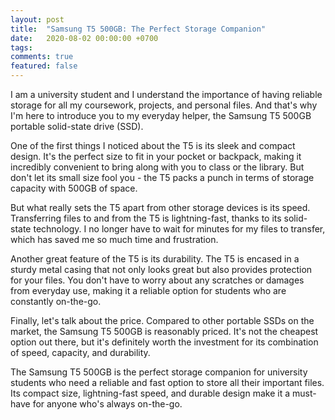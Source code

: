 ```yaml
---
layout: post
title:  "Samsung T5 500GB: The Perfect Storage Companion"
date:   2020-08-02 00:00:00 +0700
tags:  
comments: true
featured: false
---
```


I am a university student and I understand the importance of having reliable storage for all my coursework, projects, and personal files. And that's why I'm here to introduce you to my everyday helper, the Samsung T5 500GB portable solid-state drive (SSD).

One of the first things I noticed about the T5 is its sleek and compact design. It's the perfect size to fit in your pocket or backpack, making it incredibly convenient to bring along with you to class or the library. But don't let its small size fool you - the T5 packs a punch in terms of storage capacity with 500GB of space.

But what really sets the T5 apart from other storage devices is its speed. Transferring files to and from the T5 is lightning-fast, thanks to its solid-state technology. I no longer have to wait for minutes for my files to transfer, which has saved me so much time and frustration.

Another great feature of the T5 is its durability. The T5 is encased in a sturdy metal casing that not only looks great but also provides protection for your files. You don't have to worry about any scratches or damages from everyday use, making it a reliable option for students who are constantly on-the-go.

Finally, let's talk about the price. Compared to other portable SSDs on the market, the Samsung T5 500GB is reasonably priced. It's not the cheapest option out there, but it's definitely worth the investment for its combination of speed, capacity, and durability.

The Samsung T5 500GB is the perfect storage companion for university students who need a reliable and fast option to store all their important files. Its compact size, lightning-fast speed, and durable design make it a must-have for anyone who's always on-the-go.

